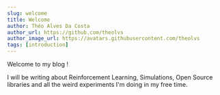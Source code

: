 ```yaml
---
slug: welcome
title: Welcome
author: Théo Alves Da Costa
author_url: https://github.com/theolvs
author_image_url: https://avatars.githubusercontent.com/theolvs
tags: [introduction]
---
```


Welcome to my blog ! 

I will be writing about Reinforcement Learning, Simulations, Open Source libraries and all the weird experiments I'm doing in my free time.

